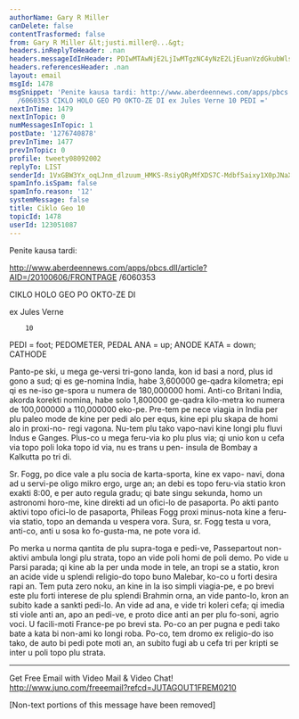 ```yaml
---
authorName: Gary R Miller
canDelete: false
contentTrasformed: false
from: Gary R Miller &lt;justi.miller@...&gt;
headers.inReplyToHeader: .nan
headers.messageIdInHeader: PDIwMTAwNjE2LjIwMTgzNC4yNzE2LjEuanVzdGkubWlsbGVyQGp1bm8uY29tPg==
headers.referencesHeader: .nan
layout: email
msgId: 1478
msgSnippet: 'Penite kausa tardi: http://www.aberdeennews.com/apps/pbcs.dll/article?AID=/20100606/FRONTPAGE
  /6060353 CIKLO HOLO GEO PO OKTO-ZE DI ex Jules Verne 10 PEDI ='
nextInTime: 1479
nextInTopic: 0
numMessagesInTopic: 1
postDate: '1276740878'
prevInTime: 1477
prevInTopic: 0
profile: tweety08092002
replyTo: LIST
senderId: 1VxGBW3Yx_oqLJnm_dlzuum_HMKS-RsiyQRyMfXDS7C-Mdbf5aixy1X0pJNaX53QW0JYRZlHo3muJJq9og_f9fieIaj9Pzaen3FNUA
spamInfo.isSpam: false
spamInfo.reason: '12'
systemMessage: false
title: Ciklo Geo 10
topicId: 1478
userId: 123051087
---
```


Penite kausa tardi:

http://www.aberdeennews.com/apps/pbcs.dll/article?AID=/20100606/FRONTPAGE
/6060353

 CIKLO HOLO GEO PO OKTO-ZE DI

 ex Jules Verne

        10

PEDI = foot; PEDOMETER, PEDAL
ANA = up; ANODE
KATA = down; CATHODE

Panto-pe ski, u mega ge-versi tri-gono landa, kon id basi a nord,
plus id gono a sud; qi es ge-nomina India, habe 3,600000 ge-qadra
kilometra; epi qi es ne-iso ge-spora u numera de 180,000000 homi. 
Anti-co Britani India, akorda korekti nomina, habe solo 1,800000
ge-qadra kilo-metra ko numera de 100,000000 a 110,000000 eko-pe. 
Pre-tem pe nece viagia in India per plu paleo mode de kine per
pedi alo per equs, kine epi plu skapa de homi alo in proxi-no-
regi vagona.  Nu-tem plu tako vapo-navi kine longi plu fluvi
Indus e Ganges.  Plus-co u mega feru-via ko plu plus via; qi unio
kon u cefa via topo poli loka topo id via, nu es trans u pen-
insula de Bombay a Kalkutta po tri di.

Sr. Fogg, po dice vale a plu socia de karta-sporta, kine ex vapo-
navi, dona ad u servi-pe oligo mikro ergo, urge an; an debi es
topo feru-via statio kron exakti 8:00, e per auto regula gradu;
qi bate singu sekunda, homo un astronomi horo-me, kine direkti ad
un ofici-lo de pasaporta.  Po akti panto aktivi topo ofici-lo de
pasaporta, Phileas Fogg proxi minus-nota kine a feru-via statio,
topo an demanda u vespera vora.  Sura, sr. Fogg testa u vora,
anti-co, anti u sosa ko fo-gusta-ma, ne pote vora id.

Po merka u norma qantita de plu supra-toga e pedi-ve,
Passepartout non-aktivi ambula longi plu strata, topo an vide
poli homi de poli demo.  Po vide u Parsi parada; qi kine ab la
per unda mode in tele, an tropi se a statio, kron an acide vide u
splendi religio-do topo buno Malebar, ko-co u forti desira rapi
an.  Tem puta zero noku, an kine in la iso simpli viagia-pe, e po
brevi este plu forti interese de plu splendi Brahmin orna, an
vide panto-lo, kron an subito kade a sankti pedi-lo.  An vide ad
ana, e vide tri koleri cefa; qi imedia sti viole anti an, apo an
pedi-ve, e proto dice anti an per plu fo-soni, agrio voci.  U
facili-moti France-pe po brevi sta.  Po-co an per pugna e pedi
tako bate a kata bi non-ami ko longi roba.  Po-co, tem dromo ex
religio-do iso tako, de auto bi pedi pote moti an, an subito fugi
ab u cefa tri per kripti se inter u poli topo plu strata.

____________________________________________________________
Get Free Email with Video Mail & Video Chat!
http://www.juno.com/freeemail?refcd=JUTAGOUT1FREM0210


[Non-text portions of this message have been removed]


